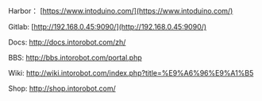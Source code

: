 Harbor： [https://www.intoduino.com/](https://www.intoduino.com/)

Gitlab: [http://192.168.0.45:9090/](http://192.168.0.45:9090/)

Docs: http://docs.intorobot.com/zh/

BBS: http://bbs.intorobot.com/portal.php

Wiki: http://wiki.intorobot.com/index.php?title=%E9%A6%96%E9%A1%B5

Shop: http://shop.intorobot.com/

